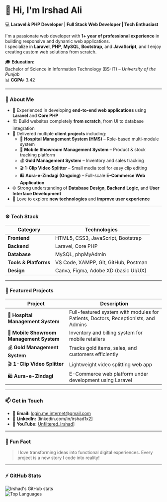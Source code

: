 # 👋 Hi, I'm Irshad Ali

💻 **Laravel & PHP Developer | Full Stack Web Developer | Tech Enthusiast**

I'm a passionate web developer with **1+ year of professional experience** in building responsive and dynamic web applications.  
I specialize in **Laravel**, **PHP**, **MySQL**, **Bootstrap**, and **JavaScript**, and I enjoy creating custom web solutions from scratch.

🎓 **Education:**  
Bachelor of Science in Information Technology (BS-IT) – *University of the Punjab*  
📊 **CGPA:** 3.42

---

### 🚀 **About Me**
- 🔧 Experienced in developing **end-to-end web applications** using **Laravel** and **Core PHP**  
- 🏗️ Build websites completely **from scratch**, from UI to database integration  
- 💼 Delivered multiple **client projects** including:
  - 🏥 **Hospital Management System (HMS)** – Role-based multi-module system  
  - 📱 **Mobile Showroom Management System** – Product & stock tracking platform  
  - 💰 **Gold Management System** – Inventory and sales tracking  
  - 🎬 **1-Clip Video Splitter** – Small media tool for easy clip editing  
  - 🛍️ **Aura-e-Zindagi (Ongoing)** – Full-scale **E-Commerce Web Application**
- 🌐 Strong understanding of **Database Design**, **Backend Logic**, and **User Interface Development**
- 📘 Love to explore **new technologies** and **improve user experience**

---

### ⚙️ **Tech Stack**
| Category | Technologies |
|-----------|--------------|
| **Frontend** | HTML5, CSS3, JavaScript, Bootstrap |
| **Backend** | Laravel, Core PHP |
| **Database** | MySQL, phpMyAdmin |
| **Tools & Platforms** | VS Code, XAMPP, Git, GitHub, Postman |
| **Design** | Canva, Figma, Adobe XD (basic UI/UX) |

---

### 🧩 **Featured Projects**
| Project | Description |
|----------|--------------|
| 🏥 **Hospital Management System** | Full-featured system with modules for Patients, Doctors, Receptionists, and Admins |
| 📱 **Mobile Showroom Management System** | Inventory and billing system for mobile retailers |
| 💰 **Gold Management System** | Tracks gold items, sales, and customers efficiently |
| 🎬 **1-Clip Video Splitter** | Lightweight video splitting web app |
| 🛍️ **Aura-e-Zindagi** | E-Commerce web platform under development using Laravel |

---

### 📫 **Get in Touch**
- 📧 **Email:** login.me.internet@gmail.com  
- 💼 **LinkedIn:** [linkedin.com/in/irshad1x2]  
- 🎥 **YouTube:** [Unfiltered_Irshad](https://www.youtube.com/@irshadoffc)]

---

### 🧠 **Fun Fact**
> I love transforming ideas into functional digital experiences. Every project is a new story I code into reality!

---

### ⚡ **GitHub Stats**
![Irshad's GitHub stats](https://github-readme-stats.vercel.app/api?username=IrshadAliTech&show_icons=true&theme=tokyonight)  
![Top Languages](https://github-readme-stats.vercel.app/api/top-langs/?username=IrshadAliTech&layout=compact&theme=tokyonight)
